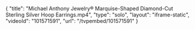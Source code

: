 {
    "title": "Michael Anthony Jewelry&reg; Marquise-Shaped Diamond-Cut Sterling Silver Hoop Earrings.mp4",
    "type": "solo",
    "layout": "iframe-static",
    "videoId": "101571591",
    "url": "\/tvpembed\/101571591"
}